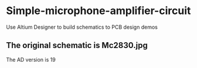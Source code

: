 # Simple-microphone-amplifier-circuit
Use Altium Designer to build schematics to PCB design demos
## The original schematic is Mc2830.jpg
The AD version is 19